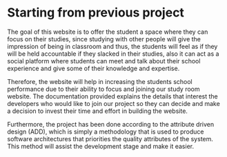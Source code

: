 # Starting from previous project 

The goal of this website is to offer the student a space where they can focus on
their studies, since studying with other people will give the impression of being
in classroom and thus, the students will feel as if they will be held accountable
if they slacked in their studies, also it can act as a social platform where
students can meet and talk about their school experience and give some of
their knowledge and expertise.

Therefore, the website will help in increasing the students school performance
due to their ability to focus and joining our study room website. The
documentation provided explains the details that interest the developers who
would like to join our project so they can decide and make a decision to invest
their time and effort in building the website.

Furthermore, the project has been done according to the attribute driven
design (ADD), which is simply a methodology that is used to produce software
architectures that priorities the quality attributes of the system. This method
will assist the development stage and make it easier.
